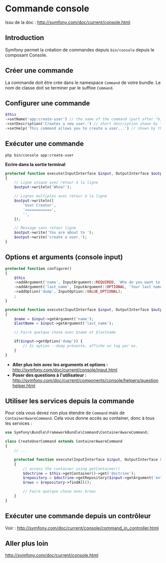 # Commande console

Issu de la doc : http://symfony.com/doc/current/console.html

## Introduction

Symfony permet la création de commandes depuis `bin/console` depuis le composant Console.

## Créer une commande

La commande doit être crée dans le namespace `Command` de votre bundle. Le nom de classe doit se terminer par le suffixe `Command`.

## Configurer une commande

```php
$this
->setName('app:create-user') // the name of the command (part after "bin/console")
->setDescription('Creates a new user.') // short description shown by "php bin/console list"
->setHelp('This command allows you to create a user...') // shown by the "--help" option
```

## Exécuter une commande

`php bin/console app:create-user`

**Ecrire dans la sortie terminal**

```php
protected function execute(InputInterface $input, OutputInterface $output)
{
    // Ligne unique avec retour à la ligne
    $output->writeln('Whoa!');

    // Lignes multiples avec retour à la ligne
    $output->writeln([
        'User Creator',
        '============',
        '',
    ]);

    // Message sans retour ligne
    $output->write('You are about to ');
    $output->write('create a user.');
}
```

## Options et arguments (console input)

```php
protected function configure()
{
    $this
    ->addArgument('name', InputArgument::REQUIRED, 'Who do you want to greet?')
    ->addArgument('last_name', InputArgument::OPTIONAL, 'Your last name?')
    ->addOption('dump', InputOption::VALUE_OPTIONAL);
    ;
}

protected function execute(InputInterface $input, OutputInterface $output)
{
    $name = $input->getArgument('name');
    $lastName = $input->getArgument('last_name');

    // Faire quelque chose avec $name et $lastname

    if($input->getOption('dump')) {
        // Si option --dump présente, affiche un log par ex.
    }
}

```

- **Aller plus loin avec les arguments et options :** http://symfony.com/doc/current/console/input.html  
- **Poser des questions à l'utilisateur :** http://symfony.com/doc/current/components/console/helpers/questionhelper.html

## Utiliser les services depuis la commande

Pour cela vous devez non plus étendre de `Command` mais de `ContainerAwareCommand`. Cela vous donne accès au container, donc à tous les services :

```php
use Symfony\Bundle\FrameworkBundle\Command\ContainerAwareCommand;

class CreateUserCommand extends ContainerAwareCommand
{
    // ...

    protected function execute(InputInterface $input, OutputInterface $output)
    {
        // access the container using getContainer()
        $doctrine = $this->getContainer()->get('doctrine');
        $repository = $doctrine->getRepository($input->getArgument('entity'));
        $rows = $repository->findAll();

        // Faire quelque chose avec $rows
    }
}
```

## Exécuter une commande depuis un contrôleur

Voir : http://symfony.com/doc/current/console/command_in_controller.html

## Aller plus loin

http://symfony.com/doc/current/console.html